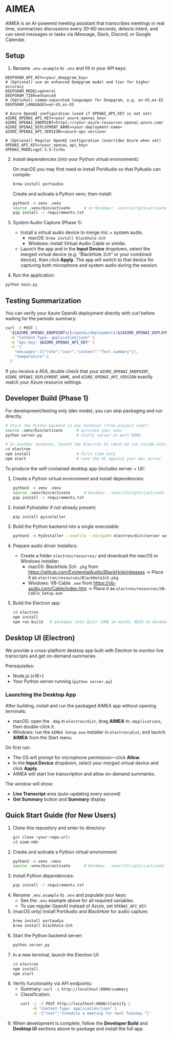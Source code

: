 # AIMEA

AIMEA is an AI-powered meeting assistant that transcribes meetings in real time, summarizes discussions every 30–60 seconds, detects intent, and can send messages or tasks via iMessage, Slack, Discord, or Google Calendar.

## Setup

1. Rename `.env.example` to `.env` and fill in your API keys:

```env
DEEPGRAM_API_KEY=<your_deepgram_key>
# (Optional) use an enhanced Deepgram model and tier for higher accuracy
DEEPGRAM_MODEL=general
DEEPGRAM_TIER=enhanced
# (Optional) comma-separated languages for Deepgram, e.g. en-US,es-ES
DEEPGRAM_LANGUAGES=en-US,es-ES

# Azure OpenAI configuration (used if OPENAI_API_KEY is not set)
AZURE_OPENAI_API_KEY=<your_azure_openai_key>
AZURE_OPENAI_ENDPOINT=https://<your-azure-resource>.openai.azure.com/
AZURE_OPENAI_DEPLOYMENT_NAME=<your-deployment-name>
AZURE_OPENAI_API_VERSION=<azure-api-version>

# (Optional) Regular OpenAI configuration (overrides Azure when set)
OPENAI_API_KEY=<your_openai_api_key>
OPENAI_MODEL=gpt-3.5-turbo
```


2. Install dependencies (into your Python virtual environment):

   On macOS you may first need to install PortAudio so that PyAudio can compile:

   ```bash
   brew install portaudio
   ```

   Create and activate a Python venv, then install:
   ```bash
   python3 -m venv .venv
   source .venv/bin/activate      # on Windows: .venv\Scripts\activate
   pip install -r requirements.txt
   ```

3. System Audio Capture (Phase 1):
   - Install a virtual audio device to merge mic + system audio.
     * macOS: `brew install blackhole-2ch`
     * Windows: install Virtual Audio Cable or similar.
   - Launch the app and in the **Input Device** dropdown, select the merged virtual device (e.g. “BlackHole 2ch” or your combined device), then click **Apply**.
     The app will switch to that device for capturing both microphone and system audio during the session.

4. Run the application:

```bash
python main.py
```

## Testing Summarization

You can verify your Azure OpenAI deployment directly with curl before waiting for the periodic summary:

```bash
curl -X POST \
  "${AZURE_OPENAI_ENDPOINT%/}/openai/deployments/${AZURE_OPENAI_DEPLOYMENT_NAME}/chat/completions?api-version=${AZURE_OPENAI_API_VERSION}" \
  -H "Content-Type: application/json" \
  -H "api-key: $AZURE_OPENAI_API_KEY" \
  -d '{
    "messages":[{"role":"user","content":"Test summary"}],
    "temperature":1
  }'
```

If you receive a 404, double check that your `AZURE_OPENAI_ENDPOINT`, `AZURE_OPENAI_DEPLOYMENT_NAME`, and `AZURE_OPENAI_API_VERSION` exactly match your Azure resource settings.

## Developer Build (Phase 1)

For development/testing only (dev mode), you can skip packaging and run directly:
```bash
# Start the Python backend in one terminal (from project root):
source .venv/bin/activate      # activate your venv
python server.py               # starts server on port 8000
```
```bash
# In another terminal, launch the Electron UI (must be run inside electron folder):
cd electron
npm install                    # first time only
npm start                      # runs the UI against your dev server
```
To produce the self-contained desktop app (includes server + UI):

1. Create a Python virtual environment and install dependencies:
   ```bash
   python3 -m venv .venv
   source .venv/bin/activate      # Windows: .venv\\Scripts\\activate
   pip install -r requirements.txt
   ```

2. Install PyInstaller if not already present:
   ```bash
   pip install pyinstaller
   ```

3. Build the Python backend into a single executable:
   ```bash
   python3 -m PyInstaller --onefile --distpath electron/dist/server server.py
   ```

4. Prepare audio driver installers:
   - Create a folder `electron/resources/` and download the macOS or Windows installer:
     * macOS: BlackHole 2ch `.pkg` from https://github.com/ExistentialAudio/BlackHole/releases
       → Place it as `electron/resources/BlackHole2ch.pkg`
     * Windows: VB-Cable `.exe` from https://vb-audio.com/Cable/index.htm
       → Place it as `electron/resources/VB-Cable_Setup.exe`

4. Build the Electron app:
   ```bash
   cd electron
   npm install
   npm run build   # packages into dist/ (DMG on macOS, NSIS on Windows)
   ```

## Desktop UI (Electron)

We provide a cross-platform desktop app built with Electron to monitor live transcripts and get on-demand summaries.

Prerequisites:
 - Node.js (v16+)
 - Your Python server running (`python server.py`)

### Launching the Desktop App
After building, install and run the packaged AIMEA app without opening terminals:
- macOS: open the `.dmg` in `electron/dist`, drag **AIMEA** to `/Applications`, then double-click it.
- Windows: run the `AIMEA Setup.exe` installer in `electron\dist`, and launch **AIMEA** from the Start menu.

On first run:
- The OS will prompt for microphone permission—click **Allow**.
- In the **Input Device** dropdown, select your merged virtual device and click **Apply**.
- AIMEA will start live transcription and allow on-demand summaries.

The window will show:
 - **Live Transcript** area (auto-updating every second)
 - **Get Summary** button and **Summary** display

## Quick Start Guide (for New Users)

1. Clone this repository and enter its directory:
   ```bash
   git clone <your-repo-url>
   cd aime-n8n
   ```
2. Create and activate a Python virtual environment:
   ```bash
   python3 -m venv .venv
   source .venv/bin/activate      # Windows: .venv\\Scripts\\activate
   ```
3. Install Python dependencies:
   ```bash
   pip install -r requirements.txt
   ```
4. Rename `.env.example` to `.env` and populate your keys:
   - See the `.env` example above for all required variables.
   - To use regular OpenAI instead of Azure, set `OPENAI_API_KEY`.
5. (macOS only) Install PortAudio and BlackHole for audio capture:
   ```bash
   brew install portaudio
   brew install blackhole-2ch
   ```
6. Start the Python backend server:
   ```bash
   python server.py
   ```
7. In a new terminal, launch the Electron UI:
   ```bash
   cd electron
   npm install
   npm start
   ```
8. Verify functionality via API endpoints:
   - Summary: `curl -i http://localhost:8000/summary`
   - Classification:
     ```bash
     curl -i -X POST http://localhost:8000/classify \
          -H "Content-Type: application/json" \
          -d '{"text":"Schedule a meeting for next Tuesday."}'
     ```
9. When development is complete, follow the **Developer Build** and **Desktop UI** sections above to package and install the full app.